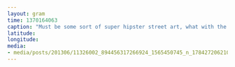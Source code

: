 ```yaml
---
layout: gram
time: 1370164063
caption: "Must be some sort of super hipster street art, what with the hanging VHS camera and thick rope laying about."
latitude: 
longitude: 
media:
- media/posts/201306/11326002_894456317266924_1565450745_n_17842720621000351.jpg
---
```

